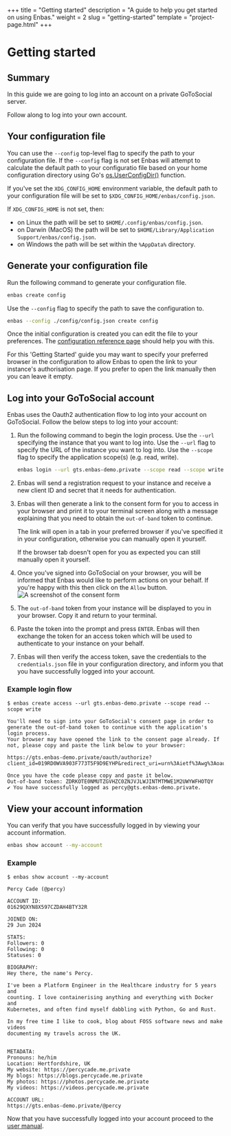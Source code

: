 +++
title = "Getting started"
description = "A guide to help you get started on using Enbas."
weight = 2
slug = "getting-started"
template = "project-page.html"
+++

# Getting started

## Summary

In this guide we are going to log into an account on a private GoToSocial server.

Follow along to log into your own account.

## Your configuration file

You can use the `--config` top-level flag to specify the path to your configuration file.
If the `--config` flag is not set Enbas will attempt to calculate the default path to your configuratio file
based on your home configuration directory using Go's [os.UserConfigDir()](https://pkg.go.dev/os#UserConfigDir) function.

If you've set the `XDG_CONFIG_HOME` environment variable, the default path to your configuration file
will be set to `$XDG_CONFIG_HOME/enbas/config.json`.

If `XDG_CONFIG_HOME` is not set, then:

- on Linux the path will be set to `$HOME/.config/enbas/config.json`.
- on Darwin (MacOS) the path will be set to `$HOME/Library/Application Support/enbas/config.json`.
- on Windows the path will be set within the `%AppData%` directory.

## Generate your configuration file

Run the following command to generate your configuration file.

```bash
enbas create config
```

Use the `--config` flag to specify the path to save the configuration to.

```bash
enbas --config ./config/config.json create config
```

Once the initial configuration is created you can edit the file to your preferences. 
The [configuration reference page](@/projects/enbas/03_configuration.md) should help you with this.

For this 'Getting Started' guide you may want to specify your preferred browser in the configuration to allow
Enbas to open the link to your instance's authorisation page.
If you prefer to open the link manually then you can leave it empty.

## Log into your GoToSocial account

Enbas uses the Oauth2 authentication flow to log into your account on GoToSocial. Follow the below steps to log into your account:

1. Run the following command to begin the login process. Use the `--url` specifying the instance that you want to log into.
   Use the `--url` flag to specify the URL of the instance you want to log into.
   Use the `--scope` flag to specify the application scope(s) (e.g. read, write).
    ```bash
    enbas login --url gts.enbas-demo.private --scope read --scope write
    ```

2. Enbas will send a registration request to your instance and receive a new client ID and secret that it
   needs for authentication.

3. Enbas will then generate a link to the consent form for you to access in your browser and print it to
   your terminal screen along with a message explaining that you need to obtain the `out-of-band` token
   to continue.

   The link will open in a tab in your preferred browser if you've specified it in your configuration,
   otherwise you can manually open it yourself.

   If the browser tab doesn't open for you as expected you can still manually open it yourself.

4. Once you've signed into GoToSocial on your browser,
   you will be informed that Enbas would like to perform actions on your behalf.
   If you're happy with this then click on the `Allow` button.
   ![A screenshot of the consent form](/projects/enbas/consent_form.png "Consent Form")

5. The `out-of-band` token from your instance will be displayed to you in your browser.
   Copy it and return to your terminal.

6. Paste the token into the prompt and press `ENTER`.
   Enbas will then exchange the token for an access token which will be used to authenticate
   to your instance on your behalf.

7. Enbas will then verify the access token, save the credentials to the `credentials.json` file
   in your configuration directory, and inform you that you have successfully logged into your account.

### Example login flow

```
$ enbas create access --url gts.enbas-demo.private --scope read --scope write

You'll need to sign into your GoToSocial's consent page in order to generate the out-of-band token to continue with the application's login process.
Your browser may have opened the link to the consent page already. If not, please copy and paste the link below to your browser:

https://gts.enbas-demo.private/oauth/authorize?client_id=019RD0WVA903F773T5F9D9EYHP&redirect_uri=urn%3Aietf%3Awg%3Aoauth%3A2.0%3Aoob&response_type=code&scope=read+write

Once you have the code please copy and paste it below.
Out-of-band token: ZDRKOTE0NMUTZGVHZC0ZNJVJLWJINTMTMWE1M2UWYWFHOTQY
✔ You have successfully logged as percy@gts.enbas-demo.private.
```

## View your account information

You can verify that you have successfully logged in by viewing your account information.

```bash
enbas show account --my-account
```

### Example

```
$ enbas show account --my-account

Percy Cade (@percy)

ACCOUNT ID:
01629QXYN8X597CZDAH4BTY32R

JOINED ON:
29 Jun 2024

STATS:
Followers: 0
Following: 0
Statuses: 0

BIOGRAPHY:
Hey there, the name's Percy.

I've been a Platform Engineer in the Healthcare industry for 5 years and
counting. I love containerising anything and everything with Docker and
Kubernetes, and often find myself dabbling with Python, Go and Rust.

In my free time I like to cook, blog about FOSS software news and make videos
documenting my travels across the UK.


METADATA:
Pronouns: he/him
Location: Hertfordshire, UK
My website: https://percycade.me.private
My blogs: https://blogs.percycade.me.private
My photos: https://photos.percycade.me.private
My videos: https://videos.percycade.me.private

ACCOUNT URL:
https://gts.enbas-demo.private/@percy
```

Now that you have successfully logged into your account proceed to the [user manual](@/projects/enbas/04_user_manual.md).
